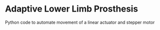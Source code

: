 # Adaptive Lower Limb Prosthesis
 Python code to automate movement of a linear actuator and stepper motor
